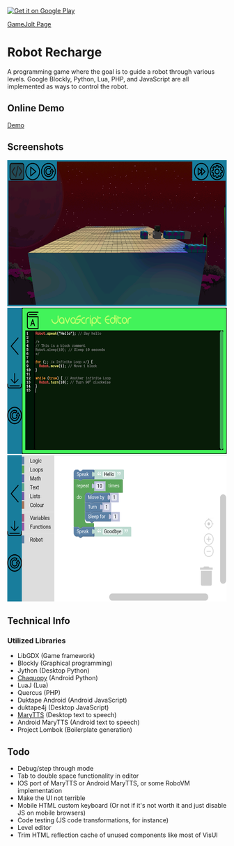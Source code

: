 [![Get it on Google Play](https://badgen.net/badge/icon/googleplay?icon=googleplay&label)](https://play.google.com/store/apps/details?id=com.thelogicmaster.robot_recharge)

[GameJolt Page](https://gamejolt.com/games/robot-recharge/570956)

# Robot Recharge
A programming game where the goal is to guide a robot through various levels.
Google Blockly, Python, Lua, PHP, and JavaScript are all implemented as ways to
control the robot.

## Online Demo
[Demo](https://thelogicmaster.github.io/robot-recharge/)

## Screenshots

<img src="media/screenshot1.png?raw=true" height="336" width="598">
<img src="media/screenshot2.png?raw=true" height="336" width="598">
<img src="media/screenshot3.png?raw=true" height="336" width="598">

## Technical Info
### Utilized Libraries
- LibGDX (Game framework)
- Blockly (Graphical programming)
- Jython (Desktop Python)
- [Chaquopy](https://chaquo.com/chaquopy) (Android Python)
- LuaJ (Lua)
- Quercus (PHP)
- Duktape Android (Android JavaScript)
- duktape4j (Desktop JavaScript)
- [MaryTTS](https://github.com/marytts/marytts) (Desktop text to speech)
- Android MaryTTS (Android text to speech)
- Project Lombok (Boilerplate generation)

## Todo
- Debug/step through mode
- Tab to double space functionality in editor
- IOS port of MaryTTS or Android MaryTTS, or some RoboVM implementation
- Make the UI not terrible
- Mobile HTML custom keyboard (Or not if it's not worth it and just disable JS on mobile browsers)
- Code testing (JS code transformations, for instance)
- Level editor
- Trim HTML reflection cache of unused components like most of VisUI